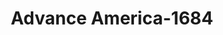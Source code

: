 ---
f_zip-code: 61611
f_state-code: IL
title: Advance America-1684
f_phone: 309-694-1487
f_city-only: Peoria
f_address: 2420 E Washington Street Peoria
f_location-unique-id: '1684'
slug: advance-america-1684
updated-on: '2024-05-30T13:46:58.046Z'
created-on: '2024-05-30T13:36:59.803Z'
published-on: '2024-05-30T13:54:32.469Z'
f_city-state: cms/city/peoria-il.md
f_company: cms/company/advance-america.md
f_state: cms/state/illinois.md
layout: '[payday-loan].html'
tags: payday-loan
---